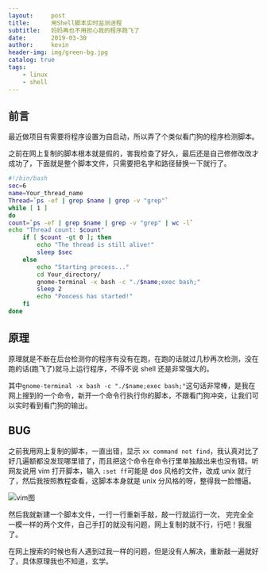 ```yaml
---
layout:     post
title:      用Shell脚本实时监测进程
subtitle:   妈妈再也不用担心我的程序跑飞了
date:       2019-03-30
author:     kevin
header-img: img/green-bg.jpg
catalog: true
tags:
    - linux
    - shell
---
```


## 前言

最近做项目有需要将程序设置为自启动，所以弄了个类似看门狗的程序检测脚本。

之前在网上复制的脚本根本就是假的，害我检查了好久，最后还是自己修修改改才成功了，下面就是整个脚本文件，只需要把名字和路径替换一下就行了。

```bash
#!/bin/bash
sec=6
name=Your_thread_name
Thread=`ps -ef | grep $name | grep -v "grep"`
while [ 1 ]
do
count=`ps -ef | grep $name | grep -v "grep" | wc -l`
echo "Thread count: $count"
    if [ $count -gt 0 ]; then
        echo "The thread is still alive!"
        sleep $sec
    else 
        echo "Starting process..."
        cd Your_directory/
        gnome-terminal -x bash -c "./$name;exec bash;"
        sleep 2
        echo "Poocess has started!"	
    fi
done
```

## 原理

原理就是不断在后台检测你的程序有没有在跑，在跑的话就过几秒再次检测，没在跑的话(跑飞了)就马上运行程序，不得不说 shell 还是非常强大的。

其中`gnome-terminal -x bash -c "./$name;exec bash;"`这句话非常棒，是我在网上搜到的一个命令，新开一个命令行执行你的脚本，不跟看门狗冲突，让我们可以实时看到看门狗的输出。

## BUG

之前我用网上复制的脚本，一直出错，显示 `xx command not find`，我认真对比了好几遍额都没发现哪里错了，而且把这个命令在命令行里单独敲出来也没有错。听网友说用 vim 打开脚本，输入 `:set ff`可能是 dos 风格的文件，改成 unix 就行了，然后我按照教程查看，这脚本本身就是 unix 分风格的呀，整得我一脸懵逼。

![vim图](https://ae01.alicdn.com/kf/HTB1NDtpOOrpK1RjSZFh760SdXXaS.png)

然后我就新建一个脚本文件，一行一行重新手敲，敲一行就运行一次， 完完全全一模一样的两个文件，自己手打的就没有问题，网上复制的就不行，行吧！我服了。

在网上搜索的时候也有人遇到过我一样的问题，但是没有人解决，重新敲一遍就好了，具体原理我也不知道，玄学。
